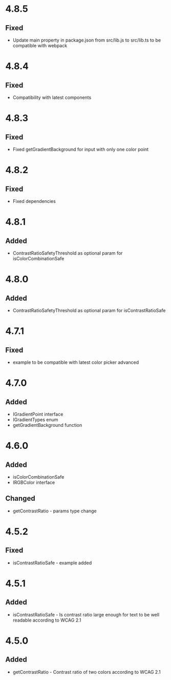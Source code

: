 # 4.8.5
## Fixed
- Update main property in package.json from src/lib.js to src/lib.ts to be compatible with webpack

# 4.8.4
## Fixed
- Compatibility with latest components

# 4.8.3
## Fixed
- Fixed getGradientBackground for input with only one color point

# 4.8.2
## Fixed
- Fixed dependencies

# 4.8.1
## Added
- ContrastRatioSafetyThreshold as optional param for isColorCombinationSafe

# 4.8.0
## Added
- ContrastRatioSafetyThreshold as optional param for isContrastRatioSafe

# 4.7.1
## Fixed
- example to be compatible with latest color picker advanced 

# 4.7.0
## Added
- IGradientPoint interface 
- IGradientTypes enum
- getGradientBackground function

# 4.6.0
## Added
- isColorCombinationSafe
- IRGBColor interface
## Changed
- getContrastRatio - params type change

# 4.5.2
## Fixed
- isContrastRatioSafe - example added

# 4.5.1
## Added
- isContrastRatioSafe - Is contrast ratio large enough for text to be well readable according to WCAG 2.1

# 4.5.0
## Added
- getContrastRatio - Contrast ratio of two colors according to WCAG 2.1